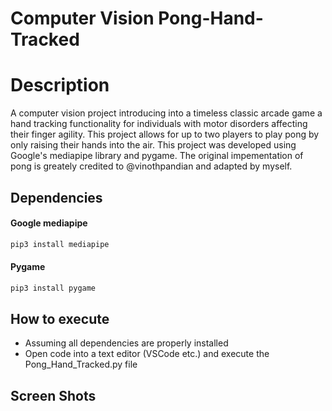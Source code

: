 # Computer Vision Pong-Hand-Tracked

# Description

A computer vision project introducing into a timeless classic arcade game a hand tracking functionality for individuals with motor disorders affecting their finger agility.
This project allows for up to two players to play pong by only raising their hands into the air. 
This project was developed using Google's mediapipe library and pygame.
The original impementation of pong is greately credited to @vinothpandian and adapted by myself.

## Dependencies 

#### Google mediapipe 

```bash
pip3 install mediapipe
```
#### Pygame 

```bash
pip3 install pygame
```

## How to execute

- Assuming all dependencies are properly installed
- Open code into a text editor (VSCode etc.) and execute the Pong_Hand_Tracked.py file

## Screen Shots
